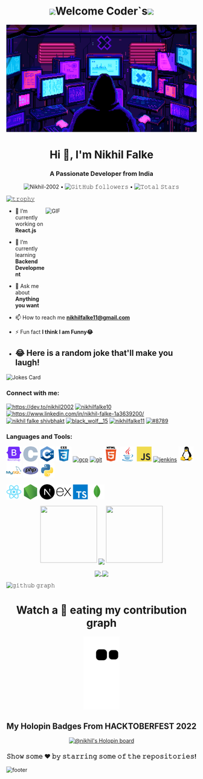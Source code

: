 <h1 align="center"><img src="https://c.tenor.com/-khideobVBgAAAAi/earth-wind.gif" height="40"/>Welcome Coder`s<img src="https://c.tenor.com/-khideobVBgAAAAi/earth-wind.gif" height="40"/></h1>
<img src="https://raw.githubusercontent.com/13yadav/13yadav/master/covers/hacker.gif">
<h1 align="center">Hi 👋, I'm Nikhil Falke</h1>
<h3 align="center">A Passionate Developer from India</h3>

<p align="center">
  <img src="https://komarev.com/ghpvc/?username=Nikhil-2002&label=Profile%20views&color=0e75b6&style=flat" alt="Nikhil-2002" /> • 
  <img alt="𝙶𝚒𝚝𝙷𝚞𝚋 𝚏𝚘𝚕𝚕𝚘𝚠𝚎𝚛𝚜" src="https://img.shields.io/github/followers/Nikhil-2002?label=Followers&style=social"> •   
  <img src="https://img.shields.io/github/stars/Nikhil-2002?label=Stars" alt="𝚃𝚘𝚝𝚊𝚕 𝚂𝚝𝚊𝚛𝚜">
</p>

[![𝚝𝚛𝚘𝚙𝚑𝚢](https://github-profile-trophy.vercel.app/?username=Nikhil-2002&column=8&margin-w=15&margin-h=15&no-bg=true&no-frame=true&theme=juicyfresh)](https://github.com/Nikhil-2002)





<a target="_blank">
  <img align="right" height="250" width="400" alt="GIF" src="https://miro.medium.com/max/828/1*ZSVmWGcc1weENb0ShawWxw.gif">
</a>

- 🔭 I’m currently working on **React.js**

- 🌱 I’m currently learning **Backend Development**

- 💬 Ask me about **Anything you want**

- 📫 How to reach me **nikhilfalke11@gmail.com**

- ⚡ Fun fact **I think I am Funny😂**
- ## 😂 Here is a random joke that'll make you laugh!
![Jokes Card](https://readme-jokes.vercel.app/api)

<h3 align="left">Connect with me:</h3>
<p align="left">
<a href="https://dev.to/https://dev.to/nikhil2002" target="blank"><img align="center" src="https://raw.githubusercontent.com/rahuldkjain/github-profile-readme-generator/master/src/images/icons/Social/devto.svg" alt="https://dev.to/nikhil2002" height="30" width="40" /></a>
<a href="https://twitter.com/nikhilfalke10" target="blank"><img align="center" src="https://raw.githubusercontent.com/rahuldkjain/github-profile-readme-generator/master/src/images/icons/Social/twitter.svg" alt="nikhilfalke10" height="30" width="40" /></a>
<a href="https://linkedin.com/in/https://www.linkedin.com/in/nikhil-falke-1a3639200/" target="blank"><img align="center" src="https://raw.githubusercontent.com/rahuldkjain/github-profile-readme-generator/master/src/images/icons/Social/linked-in-alt.svg" alt="https://www.linkedin.com/in/nikhil-falke-1a3639200/" height="30" width="40" /></a>
<a href="https://fb.com/nikhil falke shivbhakt" target="blank"><img align="center" src="https://raw.githubusercontent.com/rahuldkjain/github-profile-readme-generator/master/src/images/icons/Social/facebook.svg" alt="nikhil falke shivbhakt" height="30" width="40" /></a>
<a href="https://instagram.com/black_wolf__15" target="blank"><img align="center" src="https://raw.githubusercontent.com/rahuldkjain/github-profile-readme-generator/master/src/images/icons/Social/instagram.svg" alt="black_wolf__15" height="30" width="40" /></a>
<a href="https://www.hackerrank.com/nikhilfalke11" target="blank"><img align="center" src="https://raw.githubusercontent.com/rahuldkjain/github-profile-readme-generator/master/src/images/icons/Social/hackerrank.svg" alt="nikhilfalke11" height="30" width="40" /></a>
<a href="https://discord.gg/#8789" target="blank"><img align="center" src="https://raw.githubusercontent.com/rahuldkjain/github-profile-readme-generator/master/src/images/icons/Social/discord.svg" alt="#8789" height="30" width="40" /></a>
</p>

<h3 align="left">Languages and Tools:</h3>
<p align="left">
  <!-- Existing icons -->
  <a href="https://getbootstrap.com" target="_blank" rel="noreferrer"><img src="https://raw.githubusercontent.com/devicons/devicon/master/icons/bootstrap/bootstrap-plain-wordmark.svg" alt="bootstrap" width="40" height="40"/></a>
  <a href="https://www.cprogramming.com/" target="_blank" rel="noreferrer"><img src="https://raw.githubusercontent.com/devicons/devicon/master/icons/c/c-original.svg" alt="c" width="40" height="40"/></a>
  <a href="https://www.w3schools.com/cpp/" target="_blank" rel="noreferrer"><img src="https://raw.githubusercontent.com/devicons/devicon/master/icons/cplusplus/cplusplus-original.svg" alt="cplusplus" width="40" height="40"/></a>
  <a href="https://www.w3schools.com/css/" target="_blank" rel="noreferrer"><img src="https://raw.githubusercontent.com/devicons/devicon/master/icons/css3/css3-original-wordmark.svg" alt="css3" width="40" height="40"/></a>
  <a href="https://cloud.google.com" target="_blank" rel="noreferrer"><img src="https://www.vectorlogo.zone/logos/google_cloud/google_cloud-icon.svg" alt="gcp" width="40" height="40"/></a>
  <a href="https://git-scm.com/" target="_blank" rel="noreferrer"><img src="https://www.vectorlogo.zone/logos/git-scm/git-scm-icon.svg" alt="git" width="40" height="40"/></a>
  <a href="https://www.w3.org/html/" target="_blank" rel="noreferrer"><img src="https://raw.githubusercontent.com/devicons/devicon/master/icons/html5/html5-original-wordmark.svg" alt="html5" width="40" height="40"/></a>
  <a href="https://www.java.com" target="_blank" rel="noreferrer"><img src="https://raw.githubusercontent.com/devicons/devicon/master/icons/java/java-original.svg" alt="java" width="40" height="40"/></a>
  <a href="https://developer.mozilla.org/en-US/docs/Web/JavaScript" target="_blank" rel="noreferrer"><img src="https://raw.githubusercontent.com/devicons/devicon/master/icons/javascript/javascript-original.svg" alt="javascript" width="40" height="40"/></a>
  <a href="https://www.jenkins.io" target="_blank" rel="noreferrer"><img src="https://www.vectorlogo.zone/logos/jenkins/jenkins-icon.svg" alt="jenkins" width="40" height="40"/></a>
  <a href="https://www.linux.org/" target="_blank" rel="noreferrer"><img src="https://raw.githubusercontent.com/devicons/devicon/master/icons/linux/linux-original.svg" alt="linux" width="40" height="40"/></a>
  <a href="https://www.mysql.com/" target="_blank" rel="noreferrer"><img src="https://raw.githubusercontent.com/devicons/devicon/master/icons/mysql/mysql-original-wordmark.svg" alt="mysql" width="40" height="40"/></a>
  <a href="https://www.php.net" target="_blank" rel="noreferrer"><img src="https://raw.githubusercontent.com/devicons/devicon/master/icons/php/php-original.svg" alt="php" width="40" height="40"/></a>
  <a href="https://www.python.org" target="_blank" rel="noreferrer"><img src="https://raw.githubusercontent.com/devicons/devicon/master/icons/python/python-original.svg" alt="python" width="40" height="40"/></a>

  <!-- Newly added tools -->
  <a href="https://reactjs.org/" target="_blank" rel="noreferrer"><img src="https://raw.githubusercontent.com/devicons/devicon/master/icons/react/react-original.svg" alt="react" width="40" height="40"/></a>
  <a href="https://nodejs.org/" target="_blank" rel="noreferrer"><img src="https://raw.githubusercontent.com/devicons/devicon/master/icons/nodejs/nodejs-original.svg" alt="nodejs" width="40" height="40"/></a>
  <a href="https://nextjs.org/" target="_blank" rel="noreferrer"><img src="https://raw.githubusercontent.com/devicons/devicon/master/icons/nextjs/nextjs-original.svg" alt="nextjs" width="40" height="40"/></a>
  <a href="https://expressjs.com/" target="_blank" rel="noreferrer"><img src="https://raw.githubusercontent.com/devicons/devicon/master/icons/express/express-original.svg" alt="express" width="40" height="40"/></a>
  <a href="https://www.typescriptlang.org/" target="_blank" rel="noreferrer"><img src="https://raw.githubusercontent.com/devicons/devicon/master/icons/typescript/typescript-original.svg" alt="typescript" width="40" height="40"/></a>
  <a href="https://www.mongodb.com/" target="_blank" rel="noreferrer"><img src="https://raw.githubusercontent.com/devicons/devicon/master/icons/mongodb/mongodb-original.svg" alt="mongodb" width="40" height="40"/></a>
 
</p>


<p align="center">
  <a>
    <img height="150" width="150" src="https://github.com/Nikhil-2002/nikhil_Falke/blob/main/images/left.png">
    <img align="center" src="https://github-readme-streak-stats.herokuapp.com/?user=Nikhil-2002&theme=dark&hide_border=true"/>
    <img height="150" width="150" src="https://github.com/Nikhil-2002/nikhil_Falke/blob/main/images/right.png">
  </a>
</p>

<p align="center">
  <a href="https://github.com/Nikhil-2002">
    <img align="center" src="https://github-readme-stats.vercel.app/api?username=Nikhil-2002&show_icons=true&hide_border=true&title_color=94b4a4&amp&icon_color=FFFFFF&amp&text_color=FFFFFF&amp&bg_color=000000&count_private=true&include_all_commits=true"/>
  </a>
  <a href="https://github.com/Nikhil-2002">
    <img align="center" height="195px" src="https://github-readme-stats.vercel.app/api/top-langs/?username=Nikhil-2002&text_color=FFFFFF&bg_color=000000&title_color=94b4a4&langs_count=15&layout=compact&hide_border=true" />
  </a>
</p>



![𝚐𝚒𝚝𝚑𝚞𝚋 𝚐𝚛𝚊𝚙𝚑](https://activity-graph.herokuapp.com/graph?username=Nikhil-2002&theme=react-dark&hide_border=true&area=true)

<div align="center">

  <h1 align = 'Center'>Watch a 🐍 eating my contribution graph</h1>
<p align="center">
  <img src="https://github.com/Nikhil-2002/Nikhil-2002/blob/output/github-contribution-grid-snake.svg" alt="snake"></center>
</p>
  
  
  ## <h2 align="center">My Holopin Badges From HACKTOBERFEST 2022 </h2>
[![@nikhil's Holopin board](https://holopin.me/nikhil)](https://holopin.io/@nikhil)

### 𝚂𝚑𝚘𝚠 𝚜𝚘𝚖𝚎 ❤️ 𝚋𝚢 𝚜𝚝𝚊𝚛𝚛𝚒𝚗𝚐 𝚜𝚘𝚖𝚎 𝚘𝚏 𝚝𝚑𝚎 𝚛𝚎𝚙𝚘𝚜𝚒𝚝𝚘𝚛𝚒𝚎𝚜!

</div>

![footer](https://github.com/Nikhil-2002/nikhil_Falke/blob/main/images/footer.png)




